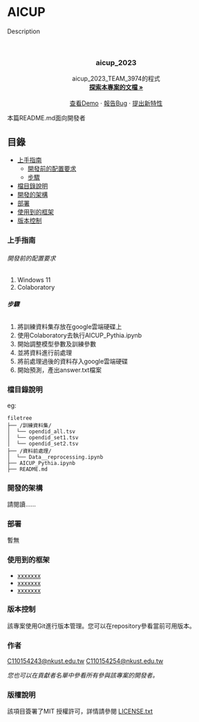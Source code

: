 
# AICUP

Description


<!-- PROJECT LOGO -->
<br />

<p align="center">
  <h3 align="center">aicup_2023</h3>
  <p align="center">
    aicup_2023_TEAM_3974的程式
    <br />
    <a href="https://github.com/your_github_name/your_repository"><strong>探索本專案的文檔 »</strong></a>
    <br />
    <br />
    <a href="https://github.com/your_github_name/your_repository">查看Demo</a>
    ·
    <a href="https://github.com/your_github_name/your_repository/issues">報告Bug</a>
    ·
    <a href="https://github.com/your_github_name/your_repository/issues">提出新特性</a>
  </p>

</p>


 本篇README.md面向開發者
 
## 目錄

- [上手指南](#上手指南)
  - [開發前的配置要求](#開發前的配置要求)
  - [步驟](#步驟)
- [檔目錄說明](#檔目錄說明)
- [開發的架構](#開發的架構)
- [部署](#部署)
- [使用到的框架](#使用到的框架)
- [版本控制](#版本控制)

### 上手指南





###### 開發前的配置要求

1. Windows 11
2. Colaboratory

###### **步驟**

1. 將訓練資料集存放在google雲端硬碟上
2. 使用Colaboratory去執行AICUP_Pythia.ipynb
3. 開始調整模型參數及訓練參數
4. 並將資料進行前處理
5. 將前處理過後的資料存入google雲端硬碟
6. 開始預測，產出answer.txt檔案


### 檔目錄說明
eg:

```
filetree
├── /訓練資料集/
│  └── opendid_all.tsv
│  └── opendid_set1.tsv
│  └── opendid_set2.tsv
├── /資料前處理/
│  └── Data__reprocessing.ipynb
├── AICUP_Pythia.ipynb
├── README.md

```





### 開發的架構 

請閱讀……

### 部署

暫無

### 使用到的框架

- [xxxxxxx](https://getbootstrap.com)
- [xxxxxxx](https://jquery.com)
- [xxxxxxx](https://laravel.com)


### 版本控制

該專案使用Git進行版本管理。您可以在repository參看當前可用版本。

### 作者

C110154243@nkust.edu.tw
C110154254@nkust.edu.tw

 *您也可以在貢獻者名單中參看所有參與該專案的開發者。*

### 版權說明

該項目簽署了MIT 授權許可，詳情請參閱 [LICENSE.txt](https://github.com/your_github_name/your_repository/blob/master/LICENSE.txt)
